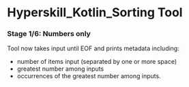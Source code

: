 # Hyperskill_Kotlin_Sorting Tool

### Stage 1/6: Numbers only

Tool now takes input until EOF and prints metadata including:
- number of items input (separated by one or more space)
- greatest number among inputs
- occurrences of the greatest number among inputs.